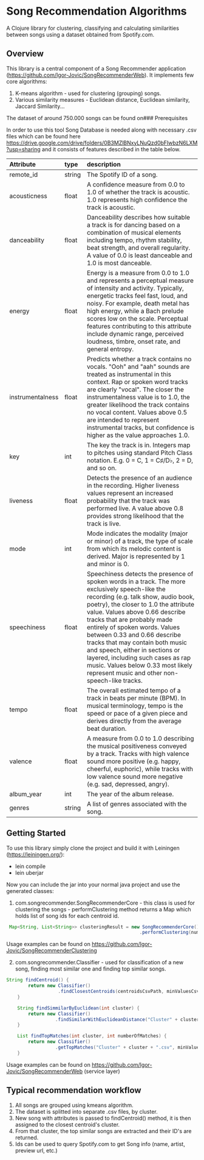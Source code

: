 # Song Recommendation Algorithms
A Clojure library for clustering, classifying and calculating similarities between songs using a dataset obtained from Spotify.com.  
## Overview
This library is a central component of a Song Recommender application (https://github.com/Igor-Jovic/SongRecommenderWeb).
It implements few core algorithms:
1. K-means algorithm - used for clustering (grouping) songs. 
2. Various similarity measures - Euclidean distance, Euclidean similarity, Jaccard Similarity... 

The dataset of around 750.000 songs can be found on### Prerequisites

In order to use this tool Song Database is needed along with necessary .csv files which can be found here 
https://drive.google.com/drive/folders/0B3MZlBNxyLNuQzd0bFIwbzN6LXM?usp=sharing and it consists of features described in the table below. 

| Attribute      | type           | description               |
| :-------------- |:--------------| :-------------------------|
| remote_id | string | The Spotify ID of a song. |
| acousticness   | float          | A confidence measure from 0.0 to 1.0 of whether the track is acoustic. 1.0 represents high confidence the track is acoustic. |
| danceability   | float          | Danceability describes how suitable a track is for dancing based on a combination of musical elements including tempo, rhythm stability, beat strength, and overall regularity. A value of 0.0 is least danceable and 1.0 is most danceable. |
| energy         | float          | Energy is a measure from 0.0 to 1.0 and represents a perceptual measure of intensity and activity. Typically, energetic tracks feel fast, loud, and noisy. For example, death metal has high energy, while a Bach prelude scores low on the scale. Perceptual features contributing to this attribute include dynamic range, perceived loudness, timbre, onset rate, and general entropy. |
| instrumentalness| float          | Predicts whether a track contains no vocals. "Ooh" and "aah" sounds are treated as instrumental in this context. Rap or spoken word tracks are clearly "vocal". The closer the instrumentalness value is to 1.0, the greater likelihood the track contains no vocal content. Values above 0.5 are intended to represent instrumental tracks, but confidence is higher as the value approaches 1.0. |
| key| int | The key the track is in. Integers map to pitches using standard Pitch Class notation. E.g. 0 = C, 1 = C♯/D♭, 2 = D, and so on.|
| liveness| float | 	Detects the presence of an audience in the recording. Higher liveness values represent an increased probability that the track was performed live. A value above 0.8 provides strong likelihood that the track is live.|
| mode| int | Mode indicates the modality (major or minor) of a track, the type of scale from which its melodic content is derived. Major is represented by 1 and minor is 0.|
| speechiness| float |Speechiness detects the presence of spoken words in a track. The more exclusively speech-like the recording (e.g. talk show, audio book, poetry), the closer to 1.0 the attribute value. Values above 0.66 describe tracks that are probably made entirely of spoken words. Values between 0.33 and 0.66 describe tracks that may contain both music and speech, either in sections or layered, including such cases as rap music. Values below 0.33 most likely represent music and other non-speech-like tracks.|
| tempo | float | The overall estimated tempo of a track in beats per minute (BPM). In musical terminology, tempo is the speed or pace of a given piece and derives directly from the average beat duration.|
| valence | float |	A measure from 0.0 to 1.0 describing the musical positiveness conveyed by a track. Tracks with high valence sound more positive (e.g. happy, cheerful, euphoric), while tracks with low valence sound more negative (e.g. sad, depressed, angry).|
| album_year | int | The year of the album release. |
| genres | string |	A list of genres associated with the song.|

## Getting Started

To use this library simply clone the project and build it with Leiningen (https://leiningen.org/):
- lein compile
- lein uberjar
 
Now you can include the jar into your normal java project and use the generated classes:
1. com.songrecommender.SongRecommenderCore - this class is used for clustering the songs - performClustering method returns a Map which holds list of song ids for each centroid id. 

```java
 Map<String, List<String>> clusteringResult = new SongRecommenderCore()
                                                 .performClustering(numberOfClusters, pathToCsv);
```
Usage examples can be found on https://github.com/Igor-Jovic/SongRecommenderClustering 

2. com.songrecommender.Classifier - used for classification of a new song, finding most similar one and finding top similar songs. 

```java
String findCentroid() {
        return new Classifier()
                   .findClosestCentroids(centroidsCsvPath, minValuesCsvPath, maxValuesCsvPath, songMap);
    }

    String findSimmilarByEuclidean(int cluster) {
        return new Classifier()
                  .findSimilarWithEuclideanDistance("Cluster" + cluster + ".csv", minValuesCsvPath, maxValuesCsvPath, songMap);
    }

    List findTopMatches(int cluster, int numberOfMatches) {
        return new Classifier()
                  .getTopMatches("Cluster" + cluster + ".csv", minValuesCsvPath, maxValuesCsvPath, songMap, numberOfMatches);
    }
```

Usage examples can be found on https://github.com/Igor-Jovic/SongRecommenderWeb (service layer)

## Typical recommendation workflow
1. All songs are grouped using kmeans algorithm.
2. The dataset is splitted into separate .csv files, by cluster.
3. New song with attributes is passed to findCentroid() method, it is then assigned to the closest centroid's cluster.
4. From that cluster, the top similar songs are extracted and their ID's are returned.
5. Ids can be used to query Spotify.com to get Song info (name, artist, preview url, etc.) 
